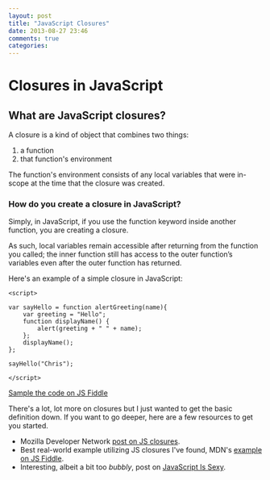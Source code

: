```yaml
---
layout: post
title: "JavaScript Closures"
date: 2013-08-27 23:46
comments: true
categories: 
---
```


# Closures in JavaScript
## What are JavaScript closures?

A closure is a kind of object that combines two things: 

1. a function
2. that function's environment

The function's environment consists of any local variables that were in-scope at the time that the closure was created.

### How do you create a closure in JavaScript?

Simply, in JavaScript, if you use the function keyword inside another function, you are creating a closure. 

As such, local variables remain accessible after returning from the function you called; the inner function still has access to the outer function’s variables even after the outer function has returned.

Here's an example of a simple closure in JavaScript:

	<script>
	
	var sayHello = function alertGreeting(name){
  		var greeting = "Hello";
  		function displayName() {
    		alert(greeting + " " + name);
  		};
  		displayName();
	};
	
	sayHello("Chris");

	</script>

[Sample the code on JS Fiddle](http://jsfiddle.net/chhhris/ee46b/)

There's a lot, lot more on closures but I just wanted to get the basic definition down. If you want to go deeper, here are a few resources to get you started.

* Mozilla Developer Network [post on JS closures](https://developer.mozilla.org/en-US/docs/Web/JavaScript/Guide/Closures).
* Best real-world example utilizing JS closures I've found, MDN's [example on JS Fiddle](http://jsfiddle.net/vnkuZ/).
* Interesting, albeit a bit too *bubbly*, post on [JavaScript Is Sexy](http://javascriptissexy.com/understand-javascript-closures-with-ease/).